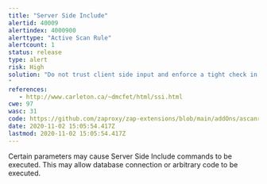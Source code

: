 ```yaml
---
title: "Server Side Include"
alertid: 40009
alertindex: 4000900
alerttype: "Active Scan Rule"
alertcount: 1
status: release
type: alert
risk: High
solution: "Do not trust client side input and enforce a tight check in the server side.  Disable server side includes.
"
references:
   - http://www.carleton.ca/~dmcfet/html/ssi.html
cwe: 97
wasc: 31
code: https://github.com/zaproxy/zap-extensions/blob/main/addOns/ascanrules/src/main/java/org/zaproxy/zap/extension/ascanrules/ServerSideIncludeScanRule.java
date: 2020-11-02 15:05:54.417Z
lastmod: 2020-11-02 15:05:54.417Z
---
```

Certain parameters may cause Server Side Include commands to be executed.  This may allow database connection or arbitrary code to be executed.
